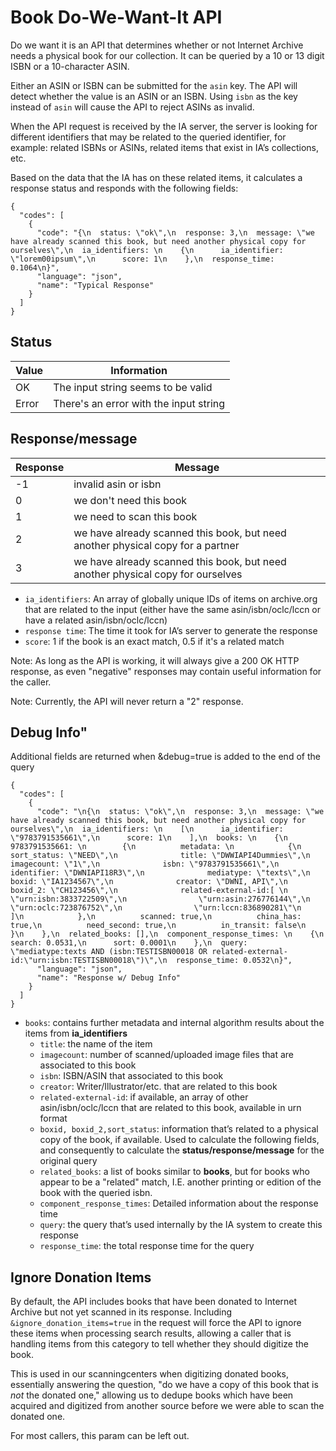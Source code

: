 # Book Do-We-Want-It API

Do we want it is an API that determines whether or not Internet Archive needs a physical book for our collection. It can be queried by a 10 or 13 digit ISBN or a 10-character ASIN.

Either an ASIN or ISBN can be submitted for the `asin` key. The API will detect whether the value is an ASIN or an ISBN. Using `isbn` as the key instead of `asin` will cause the API to reject ASINs as invalid.

When the API request is received by the IA server, the server is looking for different identifiers that may be related to the queried identifier, for example: related ISBNs or ASINs, related items that exist in IA’s collections, etc.

Based on the data that the IA has on these related items, it calculates a response status and responds with the following fields:

```
{
  "codes": [
    {
      "code": "{\n  status: \"ok\",\n  response: 3,\n  message: \"we have already scanned this book, but need another physical copy for ourselves\",\n  ia_identifiers: \n    {\n      ia_identifier: \"lorem00ipsum\",\n      score: 1\n    },\n  response_time: 0.1064\n}",
      "language": "json",
      "name": "Typical Response"
    }
  ]
}
```

## Status

| Value | Information |
| --- | --- |
| OK | The input string seems to be valid |
| Error | There's an error with the input string|

## Response/message

| Response | Message |
| --- | --- |
| -1 | invalid asin or isbn |
| 0 | we don't need this book |
| 1 | we need to scan this book |
 | 2 | we have already scanned this book, but need another physical copy for a partner |
| 3 | we have already scanned this book, but need another physical copy for ourselves |

-  `ia_identifiers`: An array of globally unique IDs of items on archive.org that are related to the input (either have the same asin/isbn/oclc/lccn or have a related asin/isbn/oclc/lccn) 
-  `response time`: The time it took for IA’s server to generate the response
-  `score`: 1 if the book is an exact match, 0.5 if it's a related match

Note: As long as the API is working, it will always give a 200 OK HTTP response, as even "negative" responses may contain useful information for the caller.

Note: Currently, the API will never return a "2" response.

## Debug Info"


Additional fields are returned when &debug=true is added to the end of the query

```
{
  "codes": [
    {
      "code": "\n{\n  status: \"ok\",\n  response: 3,\n  message: \"we have already scanned this book, but need another physical copy for ourselves\",\n  ia_identifiers: \n    [\n      ia_identifier: \"9783791535661\",\n      score: 1\n    ],\n  books: \n    {\n      9783791535661: \n        {\n          metadata: \n            {\n              sort_status: \"NEED\",\n              title: \"DWWIAPI4Dummies\",\n              imagecount: \"1\",\n              isbn: \"9783791535661\",\n              identifier: \"DWNIAPI18R3\",\n              mediatype: \"texts\",\n              boxid: \"IA1234567\",\n              creator: \"DWNI, API\",\n              boxid_2: \"CH123456\",\n              related-external-id:[ \n                \"urn:isbn:3833722509\",\n                \"urn:asin:276776144\",\n                \"urn:oclc:723876752\",\n                \"urn:lccn:836890281\"\n              ]\n            },\n          scanned: true,\n          china_has: true,\n          need_second: true,\n          in_transit: false\n        }\n    },\n  related_books: [],\n  component_response_times: \n    {\n      search: 0.0531,\n      sort: 0.0001\n    },\n  query: \"mediatype:texts AND (isbn:TESTISBN00018 OR related-external-id:\"urn:isbn:TESTISBN00018\")\",\n  response_time: 0.0532\n}",
      "language": "json",
      "name": "Response w/ Debug Info"
    }
  ]
}
```

-  `books`: contains further metadata and internal algorithm results about the items from **ia_identifiers**
    - `title`: the name of the item
    - `imagecount`: number of scanned/uploaded image files that are associated to this book
    - `isbn`: ISBN/ASIN that associated to this book
    - `creator`: Writer/Illustrator/etc. that are related to this book
    - `related-external-id`: if available, an array of other asin/isbn/oclc/lccn that are related to this book, available in urn format
    - `boxid, boxid_2,sort_status`: information that’s related to a physical copy of the book, if available. Used to calculate the following fields, and consequently to calculate the **status/response/message** for the original query
    - `related_books`: a list of books similar to **books**, but for books who appear to be a "related" match, I.E. another printing or edition of the book with the queried isbn.
    - `component_response_times`: Detailed information about the response time
    - `query`: the query that’s used internally by the IA system to create this response
    - `response_time`: the total response time for the query

## Ignore Donation Items

By default, the API includes books that have been donated to Internet Archive but not yet scanned in its response. Including `&ignore_donation_items=true` in the request will force the API to ignore these items when processing search results, allowing a caller that is handling items from this category to tell whether they should digitize the book.

This is used in our scanningcenters when digitizing donated books, essentially answering the question, "do we have a copy of this book that is *not* the donated one," allowing us to dedupe books which have been acquired and digitized from another source before we were able to scan the donated one.

For most callers, this param can be left out.
